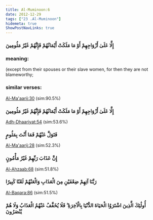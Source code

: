 ```yaml
---
title: Al-Muminoon:6
date: 2012-12-29
tags: ["23 .Al-Muminoon"]
hidemeta: true 
ShowPostNavLinks: true 
---
```

### إِلَّا عَلَىٰ أَزْوَاجِهِمْ أَوْ مَا مَلَكَتْ أَيْمَانُهُمْ فَإِنَّهُمْ غَيْرُ مَلُومِينَ
### meaning: 
(except from their spouses or their slave women, for then they are not blameworthy;
### similar verses: 

[Al-Ma'aarij:30](/70/30) (sim:90.5%)

### إِلَّا عَلَىٰ أَزْوَاجِهِمْ أَوْ مَا مَلَكَتْ أَيْمَانُهُمْ فَإِنَّهُمْ غَيْرُ مَلُومِينَ

[Adh-Dhaariyat:54](/51/54) (sim:53.6%)

### فَتَوَلَّ عَنْهُمْ فَمَا أَنْتَ بِمَلُومٍ

[Al-Ma'aarij:28](/70/28) (sim:52.3%)

### إِنَّ عَذَابَ رَبِّهِمْ غَيْرُ مَأْمُونٍ

[Al-Ahzaab:68](/33/68) (sim:51.8%)

### رَبَّنَا آتِهِمْ ضِعْفَيْنِ مِنَ الْعَذَابِ وَالْعَنْهُمْ لَعْنًا كَبِيرًا

[Al-Baqara:86](/2/86) (sim:51.5%)

### أُولَٰئِكَ الَّذِينَ اشْتَرَوُا الْحَيَاةَ الدُّنْيَا بِالْآخِرَةِ ۖ فَلَا يُخَفَّفُ عَنْهُمُ الْعَذَابُ وَلَا هُمْ يُنْصَرُونَ
